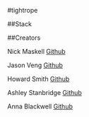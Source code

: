 #tightrope


##Stack



##Creators

Nick Maskell [Github](https://github.com/nickmask)

Jason Veng [Github](https://github.com/jasonveng)

Howard Smith [Github](https://github.com/howardsmithnz)

Ashley Stanbridge [Github](https://github.com/Ashley-Stanbridge)

Anna Blackwell [Github](https://github.com/AnnaBlackwell)
